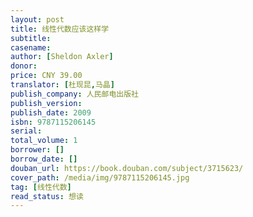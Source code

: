 ```yaml
---
layout: post
title: 线性代数应该这样学
subtitle: 
casename: 
author: [Sheldon Axler]
donor: 
price: CNY 39.00
translator: [杜现昆,马晶]
publish_company: 人民邮电出版社
publish_version: 
publish_date: 2009
isbn: 9787115206145
serial: 
total_volume: 1
borrower: []
borrow_date: []
douban_url: https://book.douban.com/subject/3715623/
cover_path: /media/img/9787115206145.jpg
tag: [线性代数]
read_status: 想读
---
```


